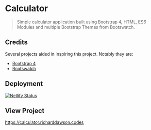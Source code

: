 # Calculator
> Simple calculator application built using Bootstrap 4, HTML, ES6 Modules and multiple Bootstrap Themes from Bootswatch.

## Credits
Several projects aided in inspiring this project. Notably they are:

- [Bootstrap 4](https://getbootstrap.com/)
- [Bootswatch](https://bootswatch.com/)

## Deployment
[![Netlify Status](https://api.netlify.com/api/v1/badges/f970b2f3-e7f9-4eb3-89c5-0ff58a590c4e/deploy-status)](https://app.netlify.com/sites/calculator-richardtaylordawson/deploys)

## View Project
<https://calculator.richarddawson.codes>

